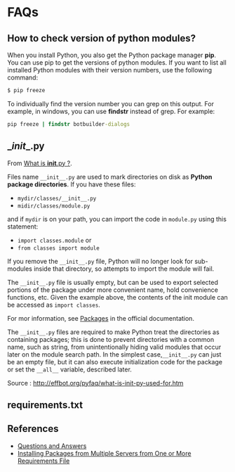 # FAQs




## How to check version of python modules?

When you install Python, you also get the Python package manager **pip**. You can use pip to get the versions of python modules. If you want to list all installed Python modules with their version numbers, use the following command:

```cmd
$ pip freeze
```
To individually find the version number you can grep on this output. For example, in windows, you can use **findstr** instead of grep. For example:

```cmd
pip freeze | findstr botbuilder-dialogs
```

## \__init__.py

From [What is __init__.py ?](https://pythontips.com/2013/07/28/what-is-__init__-py/).

Files name `__init__.py` are used to mark directories on disk as **Python package directories**. If you have these files:

- `mydir/classes/__init__.py`
- `midir/classes/module.py`

and if `mydir` is on your path, you can import the code in `module.py` using this statement:

- `import classes.module` or
- `from classes import module`

If you remove the `__init__.py` file, Python will no longer look for sub-modules inside that directory, so attempts to import the module will fail.

The `__init__.py` file is usually empty, but can be used to export selected portions of the package under more convenient name, hold convenience functions, etc. Given the example above, the contents of the init module can be accessed as `import classes`.

For mor information, see [Packages](http://docs.python.org/tutorial/modules.html#packages) in the official documentation.


The `__init__.py` files are required to make Python treat the
directories as containing packages; this is done to prevent
directories with a common name, such as string, from
unintentionally hiding valid modules that occur later on the
module search path. In the simplest case,`__init__.py` can just
be an empty file, but it can also execute initialization code
for the package or set the `__all__` variable, described later.

Source : http://effbot.org/pyfaq/what-is-init-py-used-for.htm


## requirements.txt





## References

- [Questions and Answers](https://www.tutorialspoint.com/How-to-check-version-of-python-modules)
- [Installing Packages from Multiple Servers from One or More Requirements File](https://stackoverflow.com/questions/29289695/installing-packages-from-multiple-servers-from-one-or-more-requirements-file)
